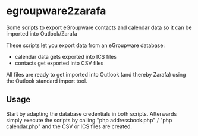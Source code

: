 # egroupware2zarafa

Some scripts to export eGroupware contacts and calendar data so it can be imported into Outlook/Zarafa

These scripts let you export data from an eGroupware database:

* calendar data gets exported into ICS files
* contacts get exported into CSV files

All files are ready to get imported into Outlook (and thereby Zarafa) using the Outlook standard import tool.

## Usage

Start by adapting the database credentials in both scripts. Afterwards simply execute the scripts by calling "php addressbook.php" / "php calendar.php" and the CSV or ICS files are created.
